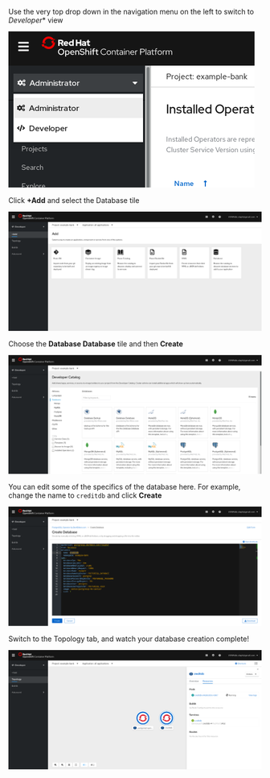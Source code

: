 Use the very top drop down in the navigation menu on the left to switch to *Developer** view

![developer view](../assets/generic/developerview.png)

Click **+Add** and select the Database tile

![add database](../assets/generic/adddatabase.png)

Choose the **Database Database** tile and then **Create**

![database](../assets/generic/databasedatabase.png)

You can edit some of the specifics of the database here.  For example, change the name to `creditdb` and click **Create**

![create database](../assets/generic/createdatabase.png)

Switch to the Topology tab, and watch your database creation complete!

![topology](../assets/generic/topology.png)
